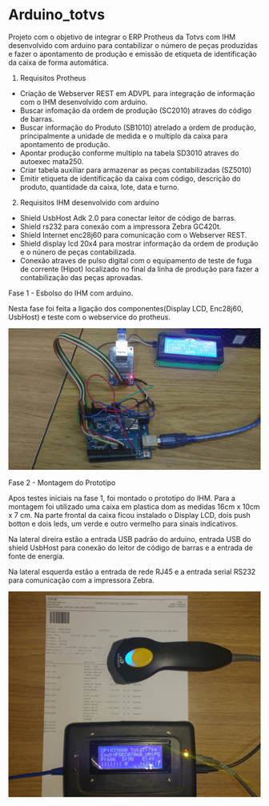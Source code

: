 # Arduino_totvs

Projeto com o objetivo de integrar o ERP Protheus da Totvs com IHM desenvolvido com arduino para contabilizar o número de peças produzidas e fazer o apontamento de produção e emissão de etiqueta de identificação da caixa de forma automática.

1) Requisitos Protheus

  - Criação de Webserver REST em ADVPL para integração de informação com o IHM desenvolvido com arduino.
  - Buscar infomação da ordem de produção (SC2010) atraves do código de barras.
  - Buscar informação do Produto (SB1010) atrelado a ordem de produção, principalmente a unidade de medida e o multiplo da caixa para apontamento de produção.
  - Apontar produção conforme multiplo na tabela SD3010 atraves do autoexec mata250.
  - Criar tabela auxiliar para armazenar as peças contabilizadas (SZ5010)
  - Emitir etiqueta de identificação da caixa com código, descrição do produto, quantidade da caixa, lote, data e turno.
  
  
  2) Requisitos IHM desenvolvido com arduino
  
  - Shield UsbHost Adk 2.0 para conectar leitor de código de barras.
  - Shield rs232 para conexão com a impressora Zebra GC420t.
  - Shield Internet enc28j60 para comunicação com o Webserver REST.
  - Shield display lcd 20x4 para mostrar informação da ordem de produção e o núnero de peças contabilizada.
  - Conexão atraves de pulso digital com o equipamento de teste de fuga de corrente (Hipot) localizado no final da linha de produção para fazer a contabilização das peças aprovadas.
  
  
  Fase 1 - Esbolso do IHM com arduino.
  
  Nesta fase foi feita a ligação dos componentes(Display LCD, Enc28j60, UsbHost) e teste com o webservice do protheus.
  
  ![img](https://github.com/danilopx/Arduino_totvs/blob/master/img/img01.jpeg)


 Fase 2 - Montagem do Prototipo
 
Apos testes iniciais na fase 1, foi montado o prototipo do IHM. Para a montagem foi utilizado uma caixa em plastica dom as medidas 
16cm x 10cm x 7 cm.
Na parte frontal da caixa ficou instalado o Display LCD, dois push botton e dois leds, um verde e outro vermelho para sinais    indicativos.

Na lateral direira estão a entrada USB padrão do arduino, entrada USB do shield UsbHost para conexão do leitor de código de barras e a entrada de fonte de energia.

Na lateral esquerda estão a entrada de rede RJ45 e a entrada serial RS232 para comunicação com a impressora Zebra.

  ![img](https://github.com/danilopx/Arduino_totvs/blob/master/img/img2.jpg)



